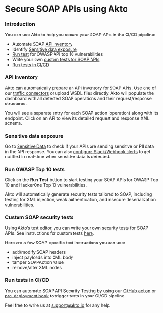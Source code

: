 # Secure SOAP APIs using Akto

### Introduction

You can use Akto to help you secure your SOAP APIs in the CI/CD pipeline:

* Automate SOAP [API Inventory](secure-soap-apis-using-akto.md#api-inventory)
* Identify [Sensitive data exposure](secure-soap-apis-using-akto.md#sensitive-data-exposure)
* [Run test](secure-soap-apis-using-akto.md#run-owasp-top-10-tests) for OWASP API top 10 vulnerabilities
* Write your own [custom tests for SOAP APIs](secure-soap-apis-using-akto.md#custom-soap-security-tests)
* [Run tests in CI/CD](secure-soap-apis-using-akto.md#run-tests-in-ci-cd)

### API Inventory

Akto can automatically prepare an API Inventory for SOAP APIs. Use one of our [traffic connectors](../../api-security-testing/how-to/broken-reference/) or upload WSDL files directly. Akto will populate the dashboard with all detected SOAP operations and their request/response structures.

You will see a separate entry for each SOAP action (operation) along with its endpoint. Click on an API to view its detailed request and response XML schema.

### Sensitive data exposure

Go to [Sensitive Data](../../agentic-discovery/concepts/sensitive-data.md) to check if your APIs are sending sensitive or PII data in the API response. You can also [configure Slack/Webhook alerts](../../agentic-discovery/concepts/alerts.md) to get notified in real-time when sensitive data is detected.

### Run OWASP Top 10 tests

Click on the **Run Test** button to start testing your SOAP APIs for OWASP Top 10 and HackerOne Top 10 vulnerabilities.

Akto will automatically generate security tests tailored to SOAP, including testing for XML injection, weak authentication, and insecure deserialization vulnerabilities.

### Custom SOAP security tests

Using Akto’s test editor, you can write your own security tests for SOAP APIs. See instructions for custom tests [here](../../probe-library/concepts/custom-test.md).

Here are a few SOAP-specific test instructions you can use:

* add/modify SOAP headers
* inject payloads into XML body
* tamper SOAPAction value
* remove/alter XML nodes

### Run tests in CI/CD

You can automate SOAP API Security Testing by using our [GitHub action](run-test.md) or [pre-deployment hook](run-tests-in-cli-using-akto.md) to trigger tests in your CI/CD pipeline.

Feel free to write us at support@akto.io for any help.
